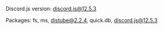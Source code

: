 Discord.js version: discord.js@12.5.3

Packages: 
   fs,
   ms,
   distube@2.2.4,
   quick.db,
   discord.js@12.5.3
